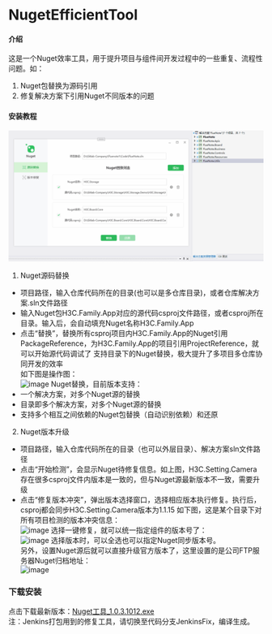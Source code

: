 # NugetEfficientTool

#### 介绍
这是一个Nuget效率工具，用于提升项目与组件间开发过程中的一些重复、流程性问题。如：
1. Nuget包替换为源码引用
3. 修复解决方案下引用Nuget不同版本的问题


#### 安装教程
![使用指导](Readme/introduction.gif)
1. Nuget源码替换
* 项目路径，输入仓库代码所在的目录(也可以是多仓库目录)，或者仓库解决方案.sln文件路径
* 输入Nuget包H3C.Family.App对应的源代码csproj文件路径，或者csproj所在目录。输入后，会自动填充Nuget名称H3C.Family.App
* 点击“替换”，替换所有csproj项目内H3C.Family.App的Nuget引用PackageReference，为H3C.Family.App的项目引用ProjectReference，就可以开始源代码调试了
支持目录下的Nuget替换，极大提升了多项目多仓库协同开发的效率<br>
如下图是操作图：<br>
![image](https://github.com/user-attachments/assets/cf8c2942-da95-4f94-8486-2ce5c9980d81)
Nuget替换，目前版本支持：
* 一个解决方案，对多个Nuget源的替换
* 目录即多个解决方案，对多个Nuget源的替换
* 支持多个相互之间依赖的Nuget包替换（自动识别依赖）和还原

2. Nuget版本升级
* 项目路径，输入仓库代码所在的目录（也可以外层目录）、解决方案sln文件路径
* 点击“开始检测”，会显示Nuget待修复信息。如上图，H3C.Setting.Camera存在很多csproj文件内版本是一致的，但与Nuget源最新版本不一致，需要升级
* 点击“修复版本冲突”，弹出版本选择窗口，选择相应版本执行修复。执行后，csproj都会同步H3C.Setting.Camera版本为1.1.15
如下图，这是某个目录下对所有项目检测的版本冲突信息：<br>
![image](https://github.com/user-attachments/assets/9a2b67fa-3654-46d1-b386-4943430af235)
选择一键修复，就可以统一指定组件的版本号了：<br>
![image](https://github.com/user-attachments/assets/d84c27db-c524-41a0-b70f-7ef8c302303a)
选择版本时，可以全选也可以指定Nuget同步版本号。<br>
另外，设置Nuget源后就可以直接升级官方版本了，这里设置的是公司FTP服务器Nuget归档地址：<br>
![image](https://github.com/user-attachments/assets/106b83b9-92ba-4906-972c-7ec9bd0250bd)


### 下载安装
点击下载最新版本：[Nuget工具_1.0.3.1012.exe](/Readme/Nuget工具_1.0.3.1012.exe)<br>
注：Jenkins打包用到的修复工具，请切换至代码分支JenkinsFix，编译生成。
